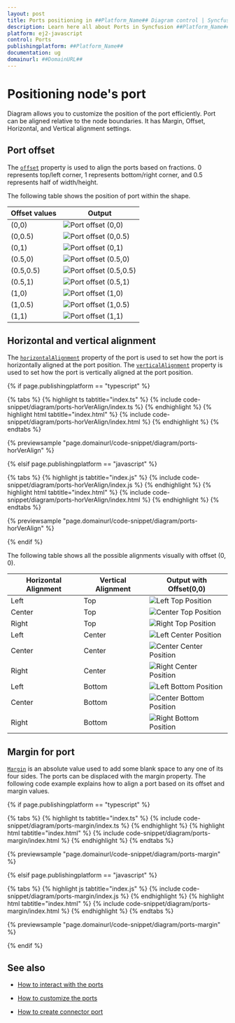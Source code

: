 ```yaml
---
layout: post
title: Ports positioning in ##Platform_Name## Diagram control | Syncfusion
description: Learn here all about Ports in Syncfusion ##Platform_Name## Diagram control of Syncfusion Essential JS 2 and more.
platform: ej2-javascript
control: Ports 
publishingplatform: ##Platform_Name##
documentation: ug
domainurl: ##DomainURL##
---
```


# Positioning node's port

Diagram allows you to customize the position of the port efficiently. Port can be aligned relative to the node boundaries. It has Margin, Offset, Horizontal, and Vertical alignment settings.

## Port offset

The [`offset`](../api/diagram/pointModel/) property is used to align the ports based on fractions. 0 represents top/left corner, 1 represents bottom/right corner, and 0.5 represents half of width/height.

The following table shows the position of port within the shape.

| Offset values | Output |
| -------- | -------- |
| (0,0) | ![Port offset (0,0)](images/port0-0.png) |
| (0,0.5) | ![Port offset (0,0.5)](images/port0-0.5.png) |
| (0,1) | ![Port offset (0,1)](images/port0-1.png) |
| (0.5,0) | ![Port offset (0.5,0)](images/port0.5-0.png) |
| (0.5,0.5) |![Port offset (0.5,0.5)](images/port0.5-0.5.png) |
| (0.5,1) | ![Port offset (0.5,1)](images/port0.5-1.png) |
| (1,0) | ![Port offset (1,0)](images/port1-0.png) |
| (1,0.5) | ![Port offset (1,0.5)](images/port1-0.5.png) |
| (1,1) | ![Port offset (1,1)](images/port1-1.png) |

## Horizontal and vertical alignment

The [`horizontalAlignment`](../api/diagram/horizontalAlignment/) property of the port is used to set how the port is horizontally aligned at the port position. The [`verticalAlignment`](../api/diagram/verticalAlignment/) property is used to set how the port is vertically aligned at the port position.

{% if page.publishingplatform == "typescript" %}

{% tabs %}
{% highlight ts tabtitle="index.ts" %}
{% include code-snippet/diagram/ports-horVerAlign/index.ts %}
{% endhighlight %}
{% highlight html tabtitle="index.html" %}
{% include code-snippet/diagram/ports-horVerAlign/index.html %}
{% endhighlight %}
{% endtabs %}
          
{% previewsample "page.domainurl/code-snippet/diagram/ports-horVerAlign" %}

{% elsif page.publishingplatform == "javascript" %}

{% tabs %}
{% highlight js tabtitle="index.js" %}
{% include code-snippet/diagram/ports-horVerAlign/index.js %}
{% endhighlight %}
{% highlight html tabtitle="index.html" %}
{% include code-snippet/diagram/ports-horVerAlign/index.html %}
{% endhighlight %}
{% endtabs %}
          
{% previewsample "page.domainurl/code-snippet/diagram/ports-horVerAlign" %}

{% endif %}

The following table shows all the possible alignments visually with offset (0, 0).

| Horizontal Alignment | Vertical Alignment | Output with Offset(0,0) |
| -------- | -------- | -------- |
| Left | Top | ![Left Top Position](images/port-in-lefttop-position.png) |
| Center | Top | ![Center Top Position](images/port-in-centertop-position.png) |
| Right | Top |  ![Right Top Position](images/port-in-righttop-position.png) |
| Left | Center | ![Left Center Position](images/port-in-leftcenter-position.png) |
| Center | Center| ![Center Center Position](images/port-in-centercenter-position.png) |
| Right | Center | ![Right Center Position](images/port-in-rightcenter-position.png) |
| Left | Bottom | ![Left Bottom Position](images/port-in-leftbottom-position.png) |
| Center | Bottom | ![Center Bottom Position](images/port-in-centerbottom-position.png) |
| Right |Bottom |![Right Bottom Position](images/port-in-rightbottom-position.png) |



## Margin for port

[`Margin`](../api/diagram/marginModel/) is an absolute value used to add some blank space to any one of its four sides. The ports can be displaced with the margin property. The following code example explains how to align a port based on its offset and margin values.


{% if page.publishingplatform == "typescript" %}

{% tabs %}
{% highlight ts tabtitle="index.ts" %}
{% include code-snippet/diagram/ports-margin/index.ts %}
{% endhighlight %}
{% highlight html tabtitle="index.html" %}
{% include code-snippet/diagram/ports-margin/index.html %}
{% endhighlight %}
{% endtabs %}
          
{% previewsample "page.domainurl/code-snippet/diagram/ports-margin" %}

{% elsif page.publishingplatform == "javascript" %}

{% tabs %}
{% highlight js tabtitle="index.js" %}
{% include code-snippet/diagram/ports-margin/index.js %}
{% endhighlight %}
{% highlight html tabtitle="index.html" %}
{% include code-snippet/diagram/ports-margin/index.html %}
{% endhighlight %}
{% endtabs %}
          
{% previewsample "page.domainurl/code-snippet/diagram/ports-margin" %}

{% endif %}

## See also

* [How to interact with the ports](./ports-interaction)

* [How to customize the ports](./ports-appearance)

* [How to create connector port](./ports-connector-port)